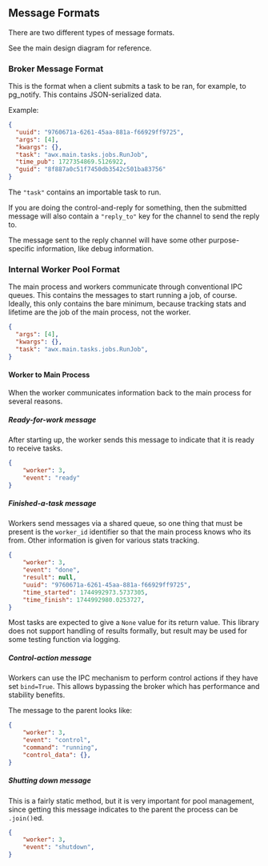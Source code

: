 ## Message Formats

There are two different types of message formats.

See the main design diagram for reference.

### Broker Message Format

This is the format when a client submits a task to be ran, for example, to pg_notify.
This contains JSON-serialized data.

Example:

```json
{
  "uuid": "9760671a-6261-45aa-881a-f66929ff9725",
  "args": [4],
  "kwargs": {},
  "task": "awx.main.tasks.jobs.RunJob",
  "time_pub": 1727354869.5126922,
  "guid": "8f887a0c51f7450db3542c501ba83756"
}
```

The `"task"` contains an importable task to run.

If you are doing the control-and-reply for something, then the submitted
message will also contain a `"reply_to"` key for the channel to send the reply to.

The message sent to the reply channel will have some other purpose-specific information,
like debug information.

### Internal Worker Pool Format

The main process and workers communicate through conventional IPC queues.
This contains the messages to start running a job, of course.
Ideally, this only contains the bare minimum, because tracking
stats and lifetime are the job of the main process, not the worker.

```json
{
  "args": [4],
  "kwargs": {},
  "task": "awx.main.tasks.jobs.RunJob",
}
```

#### Worker to Main Process

When the worker communicates information back to the main process for several reasons.

##### Ready-for-work message

After starting up, the worker sends this message to indicate that
it is ready to receive tasks.

```json
{
    "worker": 3,
    "event": "ready"
}
```

##### Finished-a-task message

Workers send messages via a shared queue, so one thing that
must be present is the `worker_id` identifier so that the main
process knows who its from.
Other information is given for various stats tracking.

```json
{
    "worker": 3,
    "event": "done",
    "result": null,
    "uuid": "9760671a-6261-45aa-881a-f66929ff9725",
    "time_started": 1744992973.5737305,
    "time_finish": 1744992980.0253727,
}
```

Most tasks are expected to give a `None` value for its return value.
This library does not support handling of results formally,
but result may be used for some testing function via logging.

##### Control-action message

Workers can use the IPC mechanism to perform control actions
if they have set `bind=True`. This allows bypassing the broker
which has performance and stability benefits.

The message to the parent looks like:

```json
{
    "worker": 3,
    "event": "control",
    "command": "running",
    "control_data": {},
}
```

##### Shutting down message

This is a fairly static method, but it is very important
for pool management, since getting this message indicates
to the parent the process can be `.join()`ed.

```json
{
    "worker": 3,
    "event": "shutdown",
}
```
